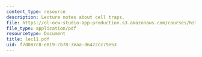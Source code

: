 ```yaml
---
content_type: resource
description: Lecture notes about cell traps.
file: https://ol-ocw-studio-app-production.s3.amazonaws.com/courses/hst-410j-projects-in-microscale-engineering-for-the-life-sciences-spring-2007/f7d087c8e819cb783eaad6422cc79e53_lec11.pdf
file_type: application/pdf
resourcetype: Document
title: lec11.pdf
uid: f7d087c8-e819-cb78-3eaa-d6422cc79e53
---
```

